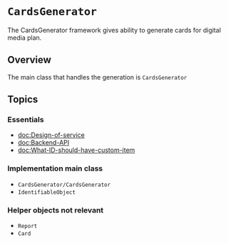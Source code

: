# ``CardsGenerator``

The CardsGenerator framework gives ability to generate cards for digital media plan.

## Overview
The main class that handles the generation is ``CardsGenerator``

## Topics

### Essentials
- <doc:Design-of-service>
- <doc:Backend-API>
- <doc:What-ID-should-have-custom-item>
### Implementation main class
- ``CardsGenerator/CardsGenerator``
- ``IdentifiableObject``
### Helper objects not relevant
- ``Report``
- ``Card``
